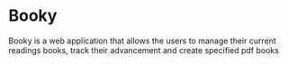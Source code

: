 # Booky
Booky is a web application that allows the users to manage their current readings books, track their advancement and create specified pdf books

